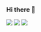 ### Hi there 👋
<img src="https://img.shields.io/badge/Android-3DDC84?style=flat-square&logo=Android&logoColor=#7E4DD2"/>

<img src="https://img.shields.io/badge/adobephotoshop-<MESSAGE>-<COLOR>"/>
<img src="https://img.shields.io/badge/adobephotoshop-<MESSAGE>-<COLOR>"/>
<!--

**Sunwoo020/Sunwoo020** is a ✨ _special_ ✨ repository because its `README.md` (this file) appears on your GitHub profile.

Here are some ideas to get you started:

- 🔭 I’m currently working on ...
- 🌱 I’m currently learning ...
- 👯 I’m looking to collaborate on ...
- 🤔 I’m looking for help with ...
- 💬 Ask me about ...
- 📫 How to reach me: ...
- 😄 Pronouns: ...
- ⚡ Fun fact: ...
-->
